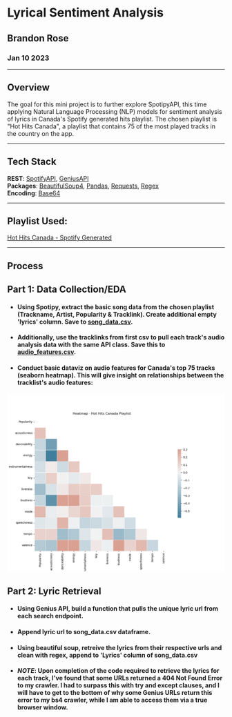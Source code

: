 # Lyrical Sentiment Analysis
## Brandon Rose
### Jan 10 2023

----------------------------------------
## Overview
The goal for this mini project is to further explore SpotipyAPI, this time applying Natural Language Processing (NLP) models for sentiment analysis of lyrics in Canada's Spotify generated hits playlist. The chosen playlist is "Hot Hits Canada", a playlist that contains 75 of the most played tracks in the country on the app. 

----------------------------------------

## Tech Stack
**REST**: [SpotifyAPI](https://developer.spotify.com/), [GeniusAPI](https://docs.genius.com/#/getting-started-h1)
<br>**Packages**: [BeautifulSoup4](https://beautiful-soup-4.readthedocs.io/en/latest/), [Pandas](https://pandas.pydata.org/docs/), [Requests](https://requests.readthedocs.io/en/latest/), [Regex](https://docs.python.org/3/library/re.html)
<br>**Encoding**: [Base64](https://docs.python.org/3/library/base64.html)

----------------------------------------

## Playlist Used:
[Hot Hits Canada - Spotify Generated](https://open.spotify.com/playlist/37i9dQZF1DWXT8uSSn6PRy?si=7317a27a09cc48a6)

----------------------------------------

## Process
## Part 1: Data Collection/EDA
- #### Using Spotipy, extract the basic song data from the chosen playlist (Trackname, Artist, Popularity & Tracklink). Create additional empty 'lyrics' column. Save to [song_data.csv](data/song_data.csv).
- #### Additionally, use the tracklinks from first csv to pull each track's audio analysis data with the same API class. Save this to [audio_features.csv](data/audio_features.csv).
- #### Conduct basic dataviz on audio features for Canada's top 75 tracks (seaborn heatmap). This will give insight on relationships between the tracklist's audio features:

![Audio Features](images/playlist-audio-features-heatmap.png)

## Part 2: Lyric Retrieval
- #### Using Genius API, build a function that pulls the unique lyric url from each search endpoint. 
- #### Append lyric url to song_data.csv dataframe.
- #### Using beautiful soup, retreive the lyrics from their respective urls and clean with regex, append to 'Lyrics' column of song_data.csv
- #### *NOTE*: Upon completion of the code required to retrieve the lyrics for each track, I've found that some URLs returned a 404 Not Found Error to my crawler. I had to surpass this with try and except clauses, and I will have to get to the bottom of why some Genius URLs return this error to my bs4 crawler, while I am able to access them via a true browser window.
